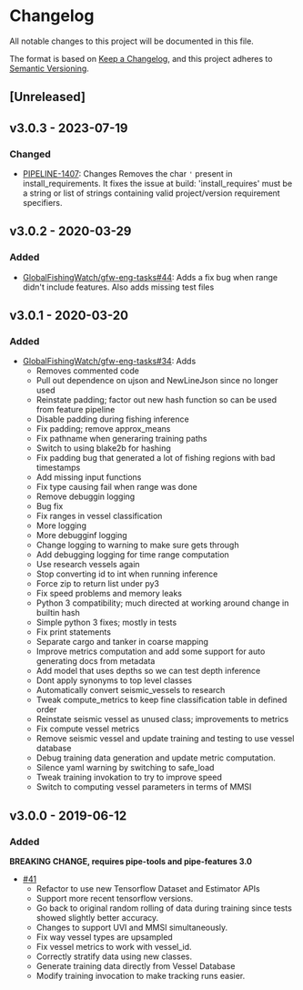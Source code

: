 # Changelog

All notable changes to this project will be documented in this file.

The format is based on [Keep a
Changelog](https://keepachangelog.com/en/1.0.0/), and this project adheres to
[Semantic Versioning](https://semver.org/spec/v2.0.0.html).

## [Unreleased]

## v3.0.3 - 2023-07-19

### Changed

  * [PIPELINE-1407](https://globalfishingwatch.atlassian.net/browse/PIPELINE-1407): Changes
    Removes the char `'` present in install_requirements. It fixes the issue at build:
    'install_requires' must be a string or list of strings containing valid
    project/version requirement specifiers.

## v3.0.2 - 2020-03-29

### Added

  * [GlobalFishingWatch/gfw-eng-tasks#44](https://github.com/GlobalFishingWatch/gfw-eng-tasks/issues/44): Adds
    a fix bug when range didn't include features.
    Also adds missing test files

## v3.0.1 - 2020-03-20

### Added

  * [GlobalFishingWatch/gfw-eng-tasks#34](https://github.com/GlobalFishingWatch/gfw-eng-tasks/issues/34): Adds
    * Removes commented code
    * Pull out dependence on ujson and NewLineJson since no longer used
    * Reinstate padding; factor out new hash function so can be used from feature pipeline
    * Disable padding during fishing inference
    * Fix padding; remove approx_means
    * Fix pathname when generaring training paths
    * Switch to using blake2b for hashing
    * Fix padding bug that generated a lot of fishing regions with bad timestamps
    * Add missing input functions
    * Fix type causing fail when range was done
    * Remove debuggin logging
    * Bug fix
    * Fix ranges in vessel classification
    * More logging
    * More debugginf logging
    * Change logging to warning to make sure gets through
    * Add debugging logging for time range computation
    * Use research vessels again
    * Stop converting id to int when running inference
    * Force zip to return list under py3
    * Fix speed problems and memory leaks
    * Python 3 compatibility; much directed at working around change in builtin hash
    * Simple python 3 fixes; mostly in tests
    * Fix print statements
    * Separate cargo and tanker in coarse mapping
    * Improve metrics computation and add some support for auto generating docs from metadata
    * Add model that uses depths so we can test depth inference
    * Dont apply synonyms to top level classes
    * Automatically convert seismic_vessels to research
    * Tweak compute_metrics to keep fine classification table in defined order
    * Reinstate seismic vessel as unused class; improvements to metrics
    * Fix compute vessel metrics
    * Remove seismic vessel and update training and testing to use vessel database
    * Debug training data generation and update metric computation.
    * Silence yaml warning by switching to  safe_load
    * Tweak training invokation to try to improve speed
    * Switch to computing vessel parameters in terms of MMSI

## v3.0.0 - 2019-06-12

### Added

**BREAKING CHANGE, requires pipe-tools and pipe-features 3.0**
* [#41](https://github.com/GlobalFishingWatch/pipe-features/pull/41)
  * Refactor to use new Tensorflow Dataset and Estimator APIs
  * Support more recent tensorflow versions.
  * Go back to original random rolling of data during training since tests 
    showed slightly better accuracy.
  * Changes to support UVI and MMSI simultaneously.
  * Fix way vessel types are upsampled
  * Fix vessel metrics to work with vessel_id.
  * Correctly stratify data using new classes.
  * Generate training data directly from Vessel Database
  * Modify training invocation to make tracking runs easier.
